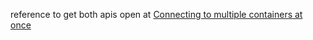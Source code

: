 reference to get both apis open at [Connecting to multiple containers at once](https://code.visualstudio.com/docs/remote/containers-advanced#_connecting-to-multiple-containers-at-once)
